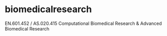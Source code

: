 # biomedicalresearch
EN.601.452 / AS.020.415 Computational Biomedical Research &amp; Advanced Biomedical Research
